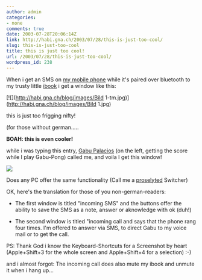 ```yaml
---
author: admin
categories:
- none
comments: true
date: 2003-07-28T20:06:14Z
link: http://habi.gna.ch/2003/07/28/this-is-just-too-cool/
slug: this-is-just-too-cool
title: this is just too cool!
url: /2003/07/28/this-is-just-too-cool/
wordpress_id: 238
---
```


When i get an SMS on [my mobile phone](http://www.sonyericsson.com/t610/index.htm?overview/index.htm) while it's paired over bluetooth to my trusty little [ibook](http://www.apple.com/ibook/) i get a window like this:  

[![](http://habi.gna.ch/blog/images/Bild 1-tm.jpg)](http://habi.gna.ch/blog/images/Bild 1.jpg)  

this is just too frigging nifty!  

(for those without german.....  

**BOAH: this is even cooler!**  

while i was typing this entry, [Gabu Palacios](http://habi.gna.ch/pics/GeburiGaebu/Pages/15.html) (on the left, getting the score while I play Gabu-Pong) called me, and voila I get this window!  

[![](http://habi.gna.ch/blog/images/gaebu-tm.jpg)](http://habi.gna.ch/blog/images/gaebu.jpg)  

Does any PC offer the same functionality (Call me a [proselyted](http://dict.leo.org/?p=5qvU.&search=proselyte) Switcher)  

OK, here's the translation for those of you non-german-readers:  






  * The first window is titled "incoming SMS" and the buttons offer the ability to save the SMS as a note, answer or aknowledge with ok (duh!)


  * The second window is titled "incoming call and says that the phone rang four times. I'm offered to answer via SMS, to direct Gabu to my voice mail or to get the call.






PS: Thank God i know the Keyboard-Shortcuts for a Screenshot by heart (Apple+Shift+3 for the whole screen and Apple+Shift+4 for a selection) :-)



and i almost forgot: The incoming call does also mute my ibook and unmute it when i hang up...
